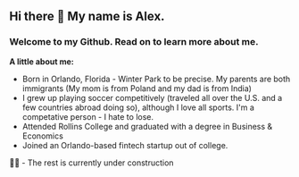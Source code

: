 ## Hi there 👋 My name is Alex.

### Welcome to my Github. Read on to learn more about me.
<!--
**alexchopra/alexchopra** is a ✨ _special_ ✨ repository because its `README.md` (this file) appears on your GitHub profile.

Here are some ideas to get you started:

- 🔭 I’m currently working on growing my personal brand, and my first step is building out a website to share more about myself.
- 🌱 I’m currently learning ...
- 👯 I’m looking to collaborate on ...
- 💬 Ask me about ...
- 📫 How to reach me: ...
- ⚡ Fun fact: ...


Technologies used (HTML, CSS, JavaScript, frameworks, etc.)
Features or pages of your website
Installation instructions (if applicable)
Usage guidelines (how to run the project locally)
Screenshots or GIFs showcasing your website
Contribution guidelines (if you're open to contributions)
License information
Contact information or social media links
-->

**A little about me:**
- Born in Orlando, Florida - Winter Park to be precise. My parents are both immigrants (My mom is from Poland and my dad is from India)
- I grew up playing soccer competitively (traveled all over the U.S. and a few countries abroad doing so), although I love all sports. I'm a competative person - I hate to lose.
- Attended Rollins College and graduated with a degree in Business & Economics
- Joined an Orlando-based fintech startup out of college. 

🚧👷 - The rest is currently under construction
